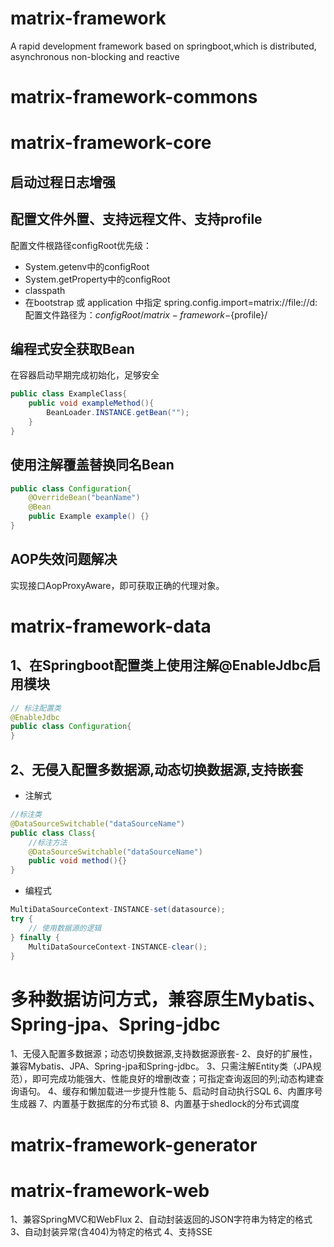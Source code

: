 # matrix-framework

A rapid development framework based on springboot,which is distributed, asynchronous non-blocking and reactive

# matrix-framework-commons

# matrix-framework-core
## 启动过程日志增强
## 配置文件外置、支持远程文件、支持profile
配置文件根路径configRoot优先级：
* System.getenv中的configRoot
* System.getProperty中的configRoot
* classpath
* 在bootstrap 或 application 中指定 spring.config.import=matrix://file://d:
配置文件路径为：${configRoot}/matrix-framework-${profile}/
## 编程式安全获取Bean
在容器启动早期完成初始化，足够安全
```java
public class ExampleClass{
    public void exampleMethod(){
        BeanLoader.INSTANCE.getBean("");
    }
}
```
## 使用注解覆盖替换同名Bean
```java
public class Configuration{
    @OverrideBean("beanName")
    @Bean
    public Example example() {}
}
```
## AOP失效问题解决
实现接口AopProxyAware，即可获取正确的代理对象。

# matrix-framework-data
## 1、在Springboot配置类上使用注解@EnableJdbc启用模块
```java
// 标注配置类
@EnableJdbc
public class Configuration{
}
```
## 2、无侵入配置多数据源,动态切换数据源,支持嵌套
* 注解式
```java
//标注类 
@DataSourceSwitchable("dataSourceName")
public class Class{
    //标注方法
    @DataSourceSwitchable("dataSourceName")
    public void method(){}
}
```
* 编程式
```java 
MultiDataSourceContext-INSTANCE-set(datasource);
try {
    // 使用数据源的逻辑
} finally {
    MultiDataSourceContext-INSTANCE-clear();
}
```
# 多种数据访问方式，兼容原生Mybatis、Spring-jpa、Spring-jdbc



1、无侵入配置多数据源；动态切换数据源,支持数据源嵌套-
2、良好的扩展性，兼容Mybatis、JPA、Spring-jpa和Spring-jdbc。 
3、只需注解Entity类（JPA规范），即可完成功能强大、性能良好的增删改查；可指定查询返回的列;动态构建查询语句。
4、缓存和懒加载进一步提升性能 
5、启动时自动执行SQL 
6、内置序号生成器 
7、内置基于数据库的分布式锁 
8、内置基于shedlock的分布式调度

# matrix-framework-generator

# matrix-framework-web

1、兼容SpringMVC和WebFlux 
2、自动封装返回的JSON字符串为特定的格式 
3、自动封装异常(含404)为特定的格式 
4、支持SSE

